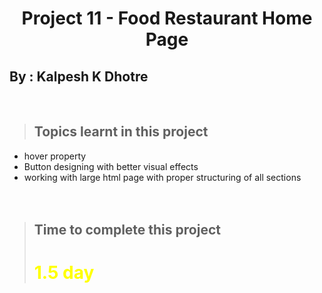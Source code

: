 # <center>**Project 11 - Food Restaurant Home Page**</center>

## **By : Kalpesh K Dhotre**
<br>

> ## Topics learnt in this project
- hover property
- Button designing with better visual effects
- working with large html page with proper structuring of all sections
<br><br><br>

> ## Time to complete this project 
> # <font color="Yellow">**1.5 day**</font>

